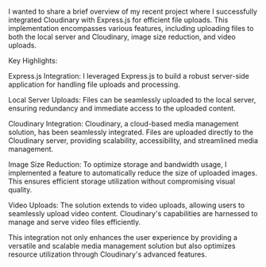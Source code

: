 I wanted to share a brief overview of my recent project where I successfully integrated Cloudinary with Express.js for efficient file uploads. This implementation encompasses various features, including uploading files to both the local server and Cloudinary, image size reduction, and video uploads.

Key Highlights:

Express.js Integration:
I leveraged Express.js to build a robust server-side application for handling file uploads and processing.

Local Server Uploads:
Files can be seamlessly uploaded to the local server, ensuring redundancy and immediate access to the uploaded content.

Cloudinary Integration:
Cloudinary, a cloud-based media management solution, has been seamlessly integrated. Files are uploaded directly to the Cloudinary server, providing scalability, accessibility, and streamlined media management.

Image Size Reduction:
To optimize storage and bandwidth usage, I implemented a feature to automatically reduce the size of uploaded images. This ensures efficient storage utilization without compromising visual quality.

Video Uploads:
The solution extends to video uploads, allowing users to seamlessly upload video content. Cloudinary's capabilities are harnessed to manage and serve video files efficiently.

This integration not only enhances the user experience by providing a versatile and scalable media management solution but also optimizes resource utilization through Cloudinary's advanced features.
